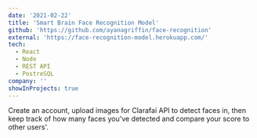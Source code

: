 ```yaml
---
date: '2021-02-22'
title: 'Smart Brain Face Recognition Model'
github: 'https://github.com/ayanagriffin/face-recognition'
external: 'https://face-recognition-model.herokuapp.com/'
tech:
  - React
  - Node
  - REST API
  - PostreSQL
company: ''
showInProjects: true
---
```


Create an account, upload images for Clarafai API to detect faces in, then keep track of how many faces you've detected and compare your score to other users'.
